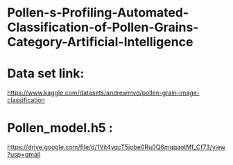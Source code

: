 # Pollen-s-Profiling-Automated-Classification-of-Pollen-Grains-Category-Artificial-Intelligence


# Data set link:
https://www.kaggle.com/datasets/andrewmvd/pollen-grain-image-classification

# Pollen_model.h5 :
https://drive.google.com/file/d/1Vit4yqcT5jobe0Ru0Q6mqqaotMf_Cf73/view?usp=gmail
